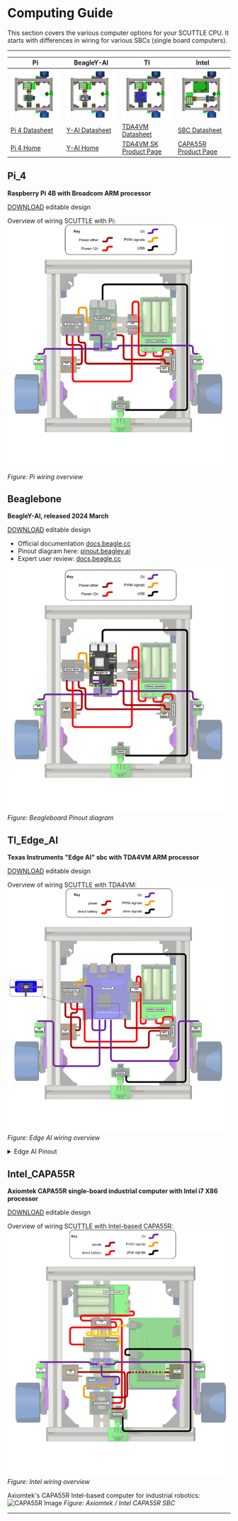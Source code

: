 # Computing Guide

This section covers the various computer options for your SCUTTLE CPU.  It starts with differences in wiring for various SBCs (single board computers).  

---

| Pi | BeagleY-AI | TI | Intel |
| -- | -- | -- | ----- |
| ![sctl_pi](image/tg_scuttle_pi.png) | ![sctl_byai](img/tg_scuttle_byai.png) | ![sctl_ti](image/tg_scuttle_ti.png) | ![sctl_intel](image/tg_scuttle_intel.png) |
| [Pi 4 Datasheet](https://datasheets.raspberrypi.com/rpi4/raspberry-pi-4-datasheet.pdf) | [Y-AI Datasheet](https://openbeagle.org/beagley-ai/beagley-ai/) | [TDA4VM Datasheet](https://www.ti.com/lit/pdf/spruj21) | [SBC Datasheet](https://www.axiomtek.com/Download/Spec/en-US/capa55r.pdf) |
| [Pi 4 Home](https://www.raspberrypi.com/products/raspberry-pi-4-model-b/) | [Y-AI Home](https://www.beagleboard.org/boards/beagley-ai) | [TDA4VM SK Product Page](https://www.ti.com/tool/SK-TDA4VM) | [CAPA55R Product Page](https://www.axiomtek.com/Default.aspx?MenuId=Products&FunctionId=ProductView&ItemId=26529&upcat=270) |

## Pi_4

**Raspberry Pi 4B with Broadcom ARM processor**

[DOWNLOAD](https://lobfile.com/file/DIq7.drawio) editable design

Overview of wiring SCUTTLE with Pi:
![Pi wiring overview](image/wg_overview_pi.png ':class=image-25')

_Figure: Pi wiring overview_

## Beaglebone

**BeagleY-AI, released 2024 March**

[DOWNLOAD](docs/Beagle_wiring.drawio) editable design

* Official documentation [docs.beagle.cc](https://docs.beagle.cc/)
* Pinout diagram here: [pinout.beagley.ai](https://pinout.beagley.ai/)
* Expert user review: [docs.beagle.cc](https://community.element14.com/products/devtools/single-board-computers/next-genbeaglebone/b/blog/posts/beagley-ai-review)

![beaglebone pinout](Image/Beagle_wiring_overview.png)
_Figure: Beagleboard Pinout diagram_

## TI_Edge_AI

**Texas Instruments "Edge AI" sbc with TDA4VM ARM processor**

[DOWNLOAD](https://lobfile.com/file/DIq7.drawio) editable design

Overview of wiring SCUTTLE with TDA4VM:
![EDGE AI wiring overview](image/wg_overview_TDA4VM.png ':class=image-25')
_Figure: Edge AI wiring overview_

<div class="accordion">

<details>
  <summary>Edge AI Pinout</summary>

 _Edge AI Pinout_
| Function  | PIN |    |  Function |
| --------- | --- | -- | ----- |
| Power_3.3 | 1   | 2  | Power_5.0 |
| I2C_SDA   | 3   | 4  | Power |
| I2C_SCL   | 5   | 6  | GND |
| GPIO      | 7   | 8  | UART_TXD |
| GND       | 9   | 10 | UART_RXD |
| GPIO      | 11  | 12 | I2S_SCLK |
| GPIO      | 13  | 14 | GND |
| GPIO      | 15  | 16 | GPIO |
| Power_3.3 | 17  | 18 | GPIO |
| SPI_MOSI  | 19  | 20 | GND |
| SPI_MISO  | 21  | 22 | GPIO |
| SPI_SCLK  | 23  | 24 | SPI_CS0 |
| GND       | 25  | 26 | SPI_CS1 |
| ID_SDA    | 27  | 28 | ID_SCL |
| GPIO      | 29  | 30 | GND |
| GPIO      | 31  | 32 | PWM0 |
| PWM1      | 33  | 34 | GND |
| I2S_FS    | 35  | 36 | GPIO |
| GPIO      | 37  | 38 | I2S_DIN |
| GND       | 39  | 40 | I2S_DOUT |

</details>

</div>

## Intel_CAPA55R

**Axiomtek CAPA55R single-board industrial computer with Intel i7 X86 processor**

[DOWNLOAD](https://lobfile.com/file/DIq7.drawio) editable design

Overview of wiring SCUTTLE with Intel-based CAPA55R:
![Intel wiring overview](image/wg_overview_intel.png ':class=image-25')
_Figure: Intel wiring overview_

Axiomtek's CAPA55R Intel-based computer for industrial robotics:
![CAPA55R Image](https://www.axiomtek.com/Download/Photo/en-US/capa55r_4.jpg ':class=image-25')
_Figure: Axiomtek / Intel CAPA55R SBC_

---
